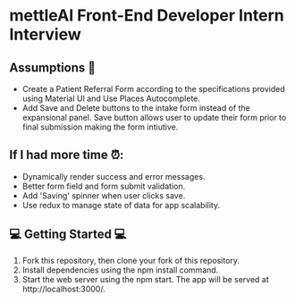 # mettleAI Front-End Developer Intern Interview

## Assumptions 🤔

* Create a Patient Referral Form according to the specifications provided using Material UI and Use Places Autocomplete. 
* Add Save and Delete buttons to the intake form instead of the expansional panel. Save button allows user to update their form prior to final submission making the form intiutive. 

## If I had more time ⏰:

* Dynamically render success and error messages. 
* Better form field and form submit validation. 
* Add 'Saving' spinner when user clicks save. 
* Use redux to manage state of data for app scalability. 

## 💻 Getting Started 💻

1. Fork this repository, then clone your fork of this repository.
2. Install dependencies using the npm install command.
3. Start the web server using the npm start. The app will be served at http://localhost:3000/.


